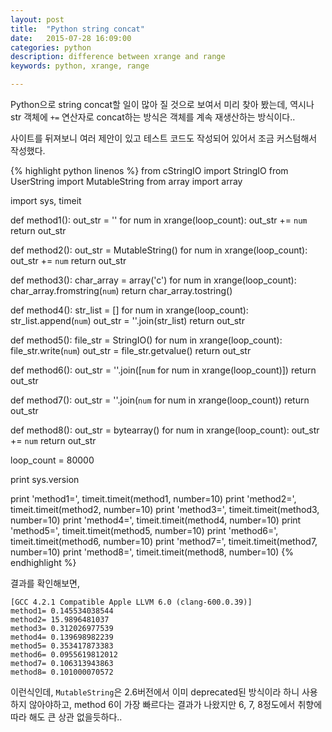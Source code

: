 ```yaml
---
layout: post
title:  "Python string concat"
date:   2015-07-28 16:09:00
categories: python
description: difference between xrange and range
keywords: python, xrange, range

---
```


Python으로 string concat할 일이 많아 질 것으로 보여서 미리 찾아 봤는데, 역시나 str 객체에 ```+=``` 연산자로 concat하는 방식은 객체를 계속 재생산하는 방식이다..

사이트를 뒤져보니 여러 제안이 있고 테스트 코드도 작성되어 있어서 조금 커스텀해서 작성했다.

{% highlight python linenos %}
from cStringIO import StringIO
from UserString import MutableString
from array import array

import sys, timeit

def method1():
    out_str = ''
    for num in xrange(loop_count):
        out_str += `num`
    return out_str

def method2():
    out_str = MutableString()
    for num in xrange(loop_count):
        out_str += `num`
    return out_str

def method3():
    char_array = array('c')
    for num in xrange(loop_count):
        char_array.fromstring(`num`)
    return char_array.tostring()

def method4():
    str_list = []
    for num in xrange(loop_count):
        str_list.append(`num`)
    out_str = ''.join(str_list)
    return out_str

def method5():
    file_str = StringIO()
    for num in xrange(loop_count):
        file_str.write(`num`)
    out_str = file_str.getvalue()
    return out_str

def method6():
    out_str = ''.join([`num` for num in xrange(loop_count)])
    return out_str

def method7():
    out_str = ''.join(`num` for num in xrange(loop_count))
    return out_str

def method8():
    out_str = bytearray()
    for num in xrange(loop_count):
        out_str += `num`
    return out_str


loop_count = 80000

print sys.version

print 'method1=', timeit.timeit(method1, number=10)
print 'method2=', timeit.timeit(method2, number=10)
print 'method3=', timeit.timeit(method3, number=10)
print 'method4=', timeit.timeit(method4, number=10)
print 'method5=', timeit.timeit(method5, number=10)
print 'method6=', timeit.timeit(method6, number=10)
print 'method7=', timeit.timeit(method7, number=10)
print 'method8=', timeit.timeit(method8, number=10)
{% endhighlight %}

결과를 확인해보면, 

```
[GCC 4.2.1 Compatible Apple LLVM 6.0 (clang-600.0.39)]
method1= 0.145534038544
method2= 15.9896481037
method3= 0.312026977539
method4= 0.139698982239
method5= 0.353417873383
method6= 0.0955619812012
method7= 0.106313943863
method8= 0.101000070572
```

이런식인데, ```MutableString```은 2.6버전에서 이미 deprecated된 방식이라 하니 사용하지 않아야하고, method 6이 가장 빠르다는 결과가 나왔지만 6, 7, 8정도에서 취향에 따라 해도 큰 상관 없을듯하다..

